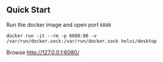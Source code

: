 Quick Start
-------------------------

Run the docker image and open port `6080`

```
docker run -it --rm -p 6080:80 -v /var/run/docker.sock:/var/run/docker.sock helvi/desktop
```

Browse http://127.0.0.1:6080/
